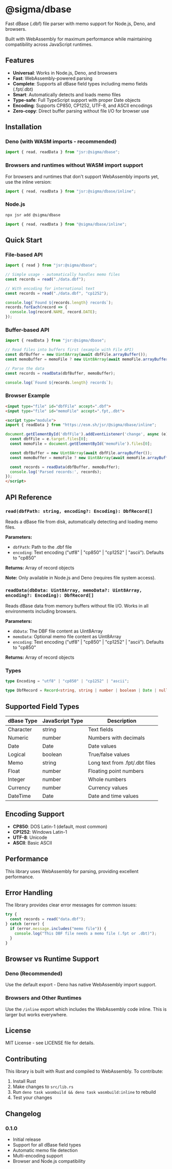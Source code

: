 # @sigma/dbase

Fast dBase (.dbf) file parser with memo support for Node.js, Deno, and browsers.

Built with WebAssembly for maximum performance while maintaining compatibility across JavaScript runtimes.

## Features

- **Universal**: Works in Node.js, Deno, and browsers
- **Fast**: WebAssembly-powered parsing
- **Complete**: Supports all dBase field types including memo fields (.fpt/.dbt)
- **Smart**: Automatically detects and loads memo files
- **Type-safe**: Full TypeScript support with proper Date objects
- **Encoding**: Supports CP850, CP1252, UTF-8, and ASCII encodings
- **Zero-copy**: Direct buffer parsing without file I/O for browser use

## Installation

### Deno (with WASM imports - recommended)

```typescript
import { read, readData } from "jsr:@sigma/dbase";
```

### Browsers and runtimes without WASM import support

For browsers and runtimes that don't support WebAssembly imports yet, use the inline version:

```typescript
import { read, readData } from "jsr:@sigma/dbase/inline";
```

### Node.js

```bash
npx jsr add @sigma/dbase
```

```typescript
import { read, readData } from "@sigma/dbase/inline";
```

## Quick Start

### File-based API

```typescript
import { read } from "jsr:@sigma/dbase";

// Simple usage - automatically handles memo files
const records = read("./data.dbf");

// With encoding for international text
const records = read("./data.dbf", "cp1252");

console.log(`Found ${records.length} records`);
records.forEach(record => {
  console.log(record.NAME, record.DATE);
});
```

### Buffer-based API

```typescript
import { readData } from "jsr:@sigma/dbase";

// Read files into buffers first (example with File API)
const dbfBuffer = new Uint8Array(await dbfFile.arrayBuffer());
const memoBuffer = memoFile ? new Uint8Array(await memoFile.arrayBuffer()) : undefined;

// Parse the data
const records = readData(dbfBuffer, memoBuffer);

console.log(`Found ${records.length} records`);
```

### Browser Example

```html
<input type="file" id="dbfFile" accept=".dbf">
<input type="file" id="memoFile" accept=".fpt,.dbt">

<script type="module">
import { readData } from "https://esm.sh/jsr/@sigma/dbase/inline";

document.getElementById('dbfFile').addEventListener('change', async (e) => {
  const dbfFile = e.target.files[0];
  const memoFile = document.getElementById('memoFile').files[0];

  const dbfBuffer = new Uint8Array(await dbfFile.arrayBuffer());
  const memoBuffer = memoFile ? new Uint8Array(await memoFile.arrayBuffer()) : undefined;

  const records = readData(dbfBuffer, memoBuffer);
  console.log('Parsed records:', records);
});
</script>
```

## API Reference

### `read(dbfPath: string, encoding?: Encoding): DbfRecord[]`

Reads a dBase file from disk, automatically detecting and loading memo files.

**Parameters:**
- `dbfPath`: Path to the .dbf file
- `encoding`: Text encoding ("utf8" | "cp850" | "cp1252" | "ascii"). Defaults to "cp850"

**Returns:** Array of record objects

**Note:** Only available in Node.js and Deno (requires file system access).

### `readData(dbData: Uint8Array, memoData?: Uint8Array, encoding?: Encoding): DbfRecord[]`

Reads dBase data from memory buffers without file I/O. Works in all environments including browsers.

**Parameters:**
- `dbData`: The DBF file content as Uint8Array
- `memoData`: Optional memo file content as Uint8Array
- `encoding`: Text encoding ("utf8" | "cp850" | "cp1252" | "ascii"). Defaults to "cp850"

**Returns:** Array of record objects

### Types

```typescript
type Encoding = "utf8" | "cp850" | "cp1252" | "ascii";

type DbfRecord = Record<string, string | number | boolean | Date | null>;
```

## Supported Field Types

| dBase Type | JavaScript Type | Description |
|------------|-----------------|-------------|
| Character  | string          | Text fields |
| Numeric    | number          | Numbers with decimals |
| Date       | Date            | Date values |
| Logical    | boolean         | True/false values |
| Memo       | string          | Long text from .fpt/.dbt files |
| Float      | number          | Floating point numbers |
| Integer    | number          | Whole numbers |
| Currency   | number          | Currency values |
| DateTime   | Date            | Date and time values |

## Encoding Support

- **CP850**: DOS Latin-1 (default, most common)
- **CP1252**: Windows Latin-1
- **UTF-8**: Unicode
- **ASCII**: Basic ASCII

## Performance

This library uses WebAssembly for parsing, providing excellent performance.

## Error Handling

The library provides clear error messages for common issues:

```typescript
try {
  const records = read("data.dbf");
} catch (error) {
  if (error.message.includes("memo file")) {
    console.log("This DBF file needs a memo file (.fpt or .dbt)");
  }
}
```

## Browser vs Runtime Support

### Deno (Recommended)
Use the default export - Deno has native WebAssembly import support.

### Browsers and Other Runtimes
Use the `/inline` export which includes the WebAssembly code inline. This is larger but works everywhere.

## License

MIT License - see LICENSE file for details.

## Contributing

This library is built with Rust and compiled to WebAssembly. To contribute:

1. Install Rust
2. Make changes to `src/lib.rs`
3. Run `deno task wasmbuild && deno task wasmbuild:inline` to rebuild
4. Test your changes

## Changelog

### 0.1.0
- Initial release
- Support for all dBase field types
- Automatic memo file detection
- Multi-encoding support
- Browser and Node.js compatibility
